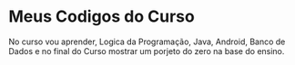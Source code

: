 # Meus Codigos do Curso

No curso vou aprender, Logica da Programação, Java, Android, Banco de Dados e no final do Curso mostrar um porjeto do zero na base do ensino.
